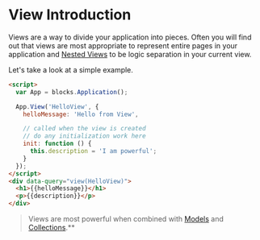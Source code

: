 # View Introduction

Views are a way to divide your application into pieces. Often you will find out that views are most appropriate to represent entire pages in your application and [Nested Views](../view/nested-views.md) to be logic separation in your current view.

Let's take a look at a simple example.

```html
<script>
  var App = blocks.Application();

  App.View('HelloView', {
    helloMessage: 'Hello from View',

    // called when the view is created
    // do any initialization work here
    init: function () {
      this.description = 'I am powerful';
    }
  });
</script>
<div data-query="view(HelloView)">
  <h1>{{helloMessage}}</h1>
  <p>{{description}}</p>
</div>
```
> Views are most powerful when combined with [Models](../model/introduction.md) and [Collections](../collection/introduction.md).**
